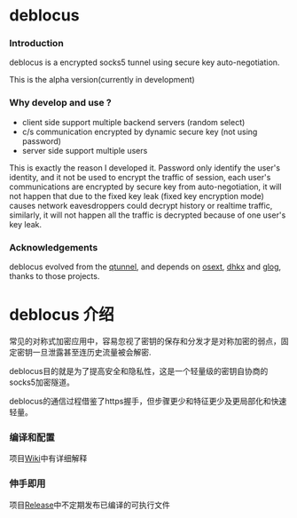 # deblocus

### Introduction

deblocus is a encrypted socks5 tunnel using secure key auto-negotiation.

This is the alpha version(currently in development)

### Why develop and use ?

- client side support multiple backend servers (random select)
- c/s communication encrypted by dynamic secure key (not using password)
- server side support multiple users

This is exactly the reason I developed it. Password only identify the user's identity, and it not be used to encrypt the traffic of session, each user's communications are encrypted by secure key from auto-negotiation, it will not happen that due to the fixed key leak (fixed key encryption mode) causes network eavesdroppers could decrypt history or realtime traffic, similarly, it will not happen all the traffic is decrypted because of one user's key leak.

### Acknowledgements

deblocus evolved from the [qtunnel](https://github.com/getqujing/qtunnel), and depends on [osext](https://bitbucket.org/kardianos/osext), [dhkx](https://github.com/monnand/dhkx) and [glog](https://github.com/golang/glog), thanks to those projects.

# deblocus 介绍

常见的对称式加密应用中，容易忽视了密钥的保存和分发才是对称加密的弱点，固定密钥一旦泄露甚至连历史流量被会解密.

deblocus目的就是为了提高安全和隐私性，这是一个轻量级的密钥自协商的socks5加密隧道。

deblocus的通信过程借鉴了https握手，但步骤更少和特征更少及更局部化和快速轻量。

### 编译和配置

项目[Wiki](https://github.com/spance/deblocus/wiki)中有详细解释

### 伸手即用

项目[Release](https://github.com/spance/deblocus/releases)中不定期发布已编译的可执行文件
